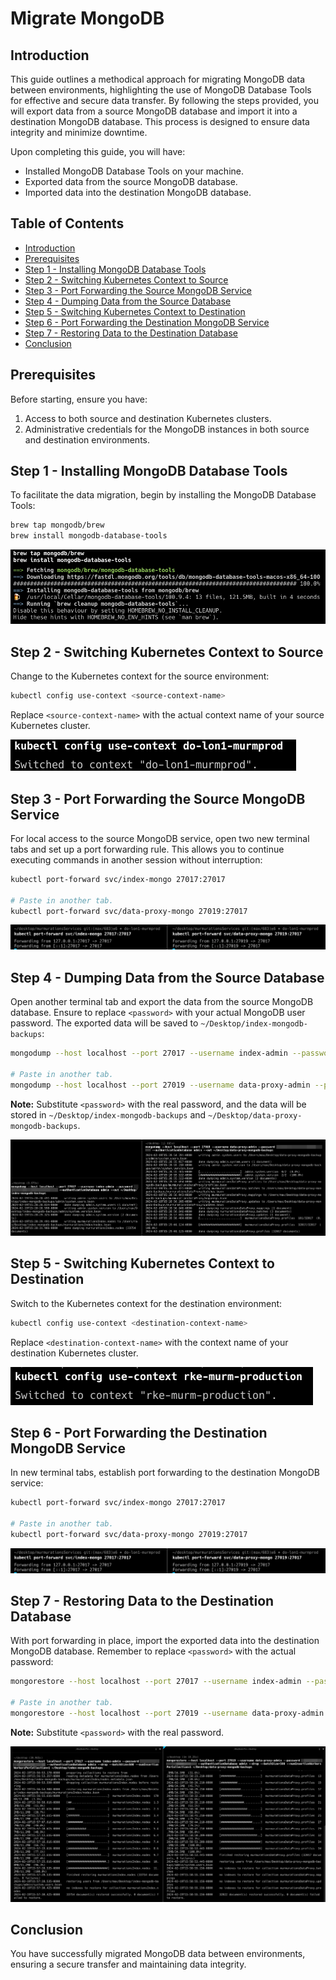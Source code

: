 # Migrate MongoDB

## Introduction

This guide outlines a methodical approach for migrating MongoDB data between environments, highlighting the use of MongoDB Database Tools for effective and secure data transfer. By following the steps provided, you will export data from a source MongoDB database and import it into a destination MongoDB database. This process is designed to ensure data integrity and minimize downtime.

Upon completing this guide, you will have:

- Installed MongoDB Database Tools on your machine.
- Exported data from the source MongoDB database.
- Imported data into the destination MongoDB database.

## Table of Contents

- [Introduction](#introduction)
- [Prerequisites](#prerequisites)
- [Step 1 - Installing MongoDB Database Tools](#step-1---installing-mongodb-database-tools)
- [Step 2 - Switching Kubernetes Context to Source](#step-2---switching-kubernetes-context-to-source)
- [Step 3 - Port Forwarding the Source MongoDB Service](#step-3---port-forwarding-the-source-mongodb-service)
- [Step 4 - Dumping Data from the Source Database](#step-4---dumping-data-from-the-source-database)
- [Step 5 - Switching Kubernetes Context to Destination](#step-5---switching-kubernetes-context-to-destination)
- [Step 6 - Port Forwarding the Destination MongoDB Service](#step-6---port-forwarding-the-destination-mongodb-service)
- [Step 7 - Restoring Data to the Destination Database](#step-7---restoring-data-to-the-destination-database)
- [Conclusion](#conclusion)

## Prerequisites

Before starting, ensure you have:

1. Access to both source and destination Kubernetes clusters.
2. Administrative credentials for the MongoDB instances in both source and destination environments.

## Step 1 - Installing MongoDB Database Tools

To facilitate the data migration, begin by installing the MongoDB Database Tools:

```bash
brew tap mongodb/brew
brew install mongodb-database-tools
```

![Installing MongoDB Database Tools](./assets/images/mongodb-install-db-tools.png)

## Step 2 - Switching Kubernetes Context to Source

Change to the Kubernetes context for the source environment:

```bash
kubectl config use-context <source-context-name>
```

Replace `<source-context-name>` with the actual context name of your source Kubernetes cluster.

![Switching Kubernetes Context to Source](./assets/images/k8s-switch-context-to-source.png)

## Step 3 - Port Forwarding the Source MongoDB Service

For local access to the source MongoDB service, open two new terminal tabs and set up a port forwarding rule. This allows you to continue executing commands in another session without interruption:

```bash
kubectl port-forward svc/index-mongo 27017:27017

# Paste in another tab.
kubectl port-forward svc/data-proxy-mongo 27019:27017
```

![k8s Port Forward Source DB](./assets/images/k8s-port-forward-db.png)

## Step 4 - Dumping Data from the Source Database

Open another terminal tab and export the data from the source MongoDB database. Ensure to replace `<password>` with your actual MongoDB user password. The exported data will be saved to `~/Desktop/index-mongodb-backups`:

```bash
mongodump --host localhost --port 27017 --username index-admin --password <password> --authenticationDatabase admin --out ~/Desktop/index-mongodb-backups

# Paste in another tab.
mongodump --host localhost --port 27019 --username data-proxy-admin --password <password> --authenticationDatabase admin --out ~/Desktop/data-proxy-mongodb-backups
```

**Note:** Substitute `<password>` with the real password, and the data will be stored in `~/Desktop/index-mongodb-backups` and `~/Desktop/data-proxy-mongodb-backups`.

![Dump Data from the Source](./assets/images/mongodb-dump-data.png)

## Step 5 - Switching Kubernetes Context to Destination

Switch to the Kubernetes context for the destination environment:

```bash
kubectl config use-context <destination-context-name>
```

Replace `<destination-context-name>` with the context name of your destination Kubernetes cluster.

![k8s Switch context to Destination](./assets/images/k8s-switch-context-to-dest.png)

## Step 6 - Port Forwarding the Destination MongoDB Service

In new terminal tabs, establish port forwarding to the destination MongoDB service:

```bash
kubectl port-forward svc/index-mongo 27017:27017

# Paste in another tab.
kubectl port-forward svc/data-proxy-mongo 27019:27017
```

![k8s Port Forward Source DB](./assets/images/k8s-port-forward-db.png)

## Step 7 - Restoring Data to the Destination Database

With port forwarding in place, import the exported data into the destination MongoDB database. Remember to replace `<password>` with the actual password:

```bash
mongorestore --host localhost --port 27017 --username index-admin --password <password> --authenticationDatabase admin --drop --batchSize=500 --numInsertionWorkersPerCollection=1 ~/Desktop/index-mongodb-backups

# Paste in another tab.
mongorestore --host localhost --port 27019 --username data-proxy-admin --password <password> --authenticationDatabase admin --drop --batchSize=500 --numInsertionWorkersPerCollection=1 ~/Desktop/data-proxy-mongodb-backups
```

**Note:** Substitute `<password>` with the real password.

![MongoDB Restore Data](./assets/images/mongodb-restore-data.png)

## Conclusion

You have successfully migrated MongoDB data between environments, ensuring a secure transfer and maintaining data integrity.
